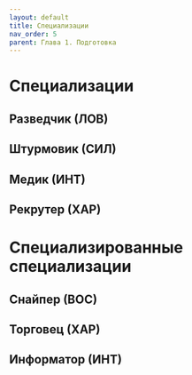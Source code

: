 ```yaml
---
layout: default
title: Специализации
nav_order: 5
parent: Глава 1. Подготовка
---
```


# Специализации

## Разведчик (ЛОВ)

## Штурмовик (СИЛ)

## Медик (ИНТ)

## Рекрутер (ХАР)

# Специализированные специализации

## Снайпер (ВОС)

## Торговец (ХАР)

## Информатор (ИНТ)

